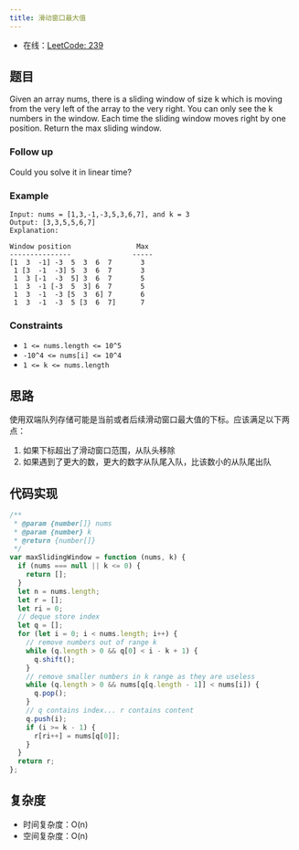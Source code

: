 ```yaml
---
title: 滑动窗口最大值
---
```


- 在线：[LeetCode: 239](https://leetcode.com/problems/sliding-window-maximum/)

## 题目

Given an array nums, there is a sliding window of size k which is moving from the very left of the array to the very right. You can only see the k numbers in the window. Each time the sliding window moves right by one position. Return the max sliding window.

### Follow up

Could you solve it in linear time?

### Example

```text
Input: nums = [1,3,-1,-3,5,3,6,7], and k = 3
Output: [3,3,5,5,6,7]
Explanation:

Window position                Max
---------------               -----
[1  3  -1] -3  5  3  6  7       3
 1 [3  -1  -3] 5  3  6  7       3
 1  3 [-1  -3  5] 3  6  7       5
 1  3  -1 [-3  5  3] 6  7       5
 1  3  -1  -3 [5  3  6] 7       6
 1  3  -1  -3  5 [3  6  7]      7
```

### Constraints

- `1 <= nums.length <= 10^5`
- `-10^4 <= nums[i] <= 10^4`
- `1 <= k <= nums.length`

## 思路

使用双端队列存储可能是当前或者后续滑动窗口最大值的下标。应该满足以下两点：

1. 如果下标超出了滑动窗口范围，从队头移除
2. 如果遇到了更大的数，更大的数字从队尾入队，比该数小的从队尾出队

## 代码实现

```js
/**
 * @param {number[]} nums
 * @param {number} k
 * @return {number[]}
 */
var maxSlidingWindow = function (nums, k) {
  if (nums === null || k <= 0) {
    return [];
  }
  let n = nums.length;
  let r = [];
  let ri = 0;
  // deque store index
  let q = [];
  for (let i = 0; i < nums.length; i++) {
    // remove numbers out of range k
    while (q.length > 0 && q[0] < i - k + 1) {
      q.shift();
    }
    // remove smaller numbers in k range as they are useless
    while (q.length > 0 && nums[q[q.length - 1]] < nums[i]) {
      q.pop();
    }
    // q contains index... r contains content
    q.push(i);
    if (i >= k - 1) {
      r[ri++] = nums[q[0]];
    }
  }
  return r;
};
```

## 复杂度

- 时间复杂度：O(n)
- 空间复杂度：O(n)
